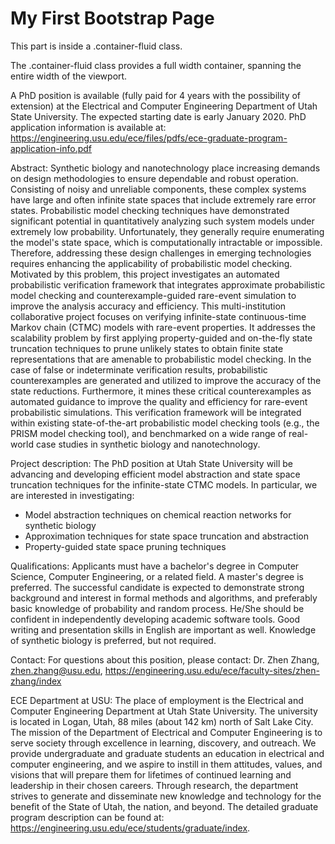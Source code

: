 <!DOCTYPE html>
<html lang="en">
<head>
  <title>Bootstrap Example</title>
  <meta charset="utf-8">
  <meta name="viewport" content="width=device-width, initial-scale=1">
  <link rel="stylesheet" href="https://maxcdn.bootstrapcdn.com/bootstrap/3.4.0/css/bootstrap.min.css">
  <script src="https://ajax.googleapis.com/ajax/libs/jquery/3.4.1/jquery.min.js"></script>
  <script src="https://maxcdn.bootstrapcdn.com/bootstrap/3.4.0/js/bootstrap.min.js"></script>
</head>
<body>
  
<div class="container-fluid">
  <h1>My First Bootstrap Page</h1>      
  <p>This part is inside a .container-fluid class.</p> 
  <p>The .container-fluid class provides a full width container, spanning the entire width of the viewport.</p>           
</div>

</body>
</html>


A PhD position is available (fully paid for 4 years with the possibility of extension) at the Electrical and Computer Engineering Department of Utah State University. The expected starting date is early January 2020. PhD application information is available at: https://engineering.usu.edu/ece/files/pdfs/ece-graduate-program-application-info.pdf

Abstract:
Synthetic biology and nanotechnology place increasing demands on design methodologies to ensure dependable and robust operation. Consisting of noisy and unreliable components, these complex systems have large and often infinite state spaces that include extremely rare error states. Probabilistic model checking techniques have demonstrated significant potential in quantitatively analyzing such system models under extremely low probability. Unfortunately, they generally require enumerating the model's state space, which is computationally intractable or impossible. Therefore, addressing these design challenges in emerging technologies requires enhancing the applicability of probabilistic model checking. Motivated by this problem, this project investigates an automated probabilistic verification framework that integrates approximate probabilistic model checking and counterexample-guided rare-event simulation to improve the analysis accuracy and efficiency. This multi-institution collaborative project focuses on verifying infinite-state continuous-time Markov chain (CTMC) models with rare-event properties. It addresses the scalability problem by first applying property-guided and on-the-fly state truncation techniques to prune unlikely states to obtain finite state representations that are amenable to probabilistic model checking. In the case of false or indeterminate verification results, probabilistic counterexamples are generated and utilized to improve the accuracy of the state reductions. Furthermore, it mines these critical counterexamples as automated guidance to improve the quality and efficiency for rare-event probabilistic simulations. This verification framework will be integrated within existing state-of-the-art probabilistic model checking tools (e.g., the PRISM model checking tool), and benchmarked on a wide range of real-world case studies in synthetic biology and nanotechnology.

Project description:
The PhD position at Utah State University will be advancing and developing efficient model abstraction and state space truncation techniques for the infinite-state CTMC models. In particular, we are interested in investigating:
- Model abstraction techniques on chemical reaction networks for synthetic biology
- Approximation techniques for state space truncation and abstraction 
- Property-guided state space pruning techniques

Qualifications:
Applicants must have a bachelor's degree in Computer Science, Computer Engineering, or a related field. A master's degree is preferred. The successful candidate is expected to demonstrate strong background and interest in formal methods and algorithms, and preferably basic knowledge of probability and random process. He/She should be confident in independently developing academic software tools. Good writing and presentation skills in English are important as well. Knowledge of synthetic biology is preferred, but not required.

Contact:
For questions about this position, please contact:
Dr. Zhen Zhang, zhen.zhang@usu.edu, https://engineering.usu.edu/ece/faculty-sites/zhen-zhang/index

ECE Department at USU:
The place of employment is the Electrical and Computer Engineering Department at Utah State University. The university is located in Logan, Utah, 88 miles (about 142 km) north of Salt Lake City. The mission of the Department of Electrical and Computer Engineering is to serve society through excellence in learning, discovery, and outreach. We provide undergraduate and graduate students an education in electrical and computer engineering, and we aspire to instill in them attitudes, values, and visions that will prepare them for lifetimes of continued learning and leadership in their chosen careers. Through research, the department strives to generate and disseminate new knowledge and technology for the benefit of the State of Utah, the nation, and beyond. The detailed graduate program description can be found at: https://engineering.usu.edu/ece/students/graduate/index.
